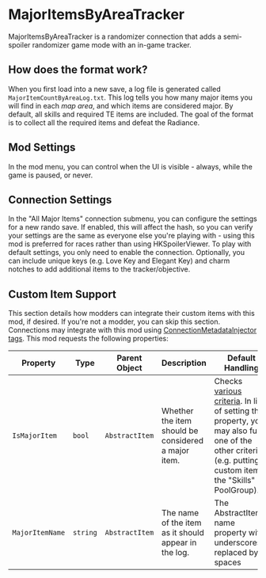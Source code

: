 # MajorItemsByAreaTracker

MajorItemsByAreaTracker is a randomizer connection that adds a semi-spoiler randomizer game mode with an in-game tracker.

## How does the format work?

When you first load into a new save, a log file is generated called `MajorItemCountByAreaLog.txt`. This log tells you how
many major items you will find in each *map area*, and which items are considered major. By default, all skills and required TE items
are included. The goal of the format is to collect all the required items and defeat the Radiance.

## Mod Settings

In the mod menu, you can control when the UI is visible - always, while the game is paused, or never.

## Connection Settings

In the "All Major Items" connection submenu, you can configure the settings for a new rando save. If enabled, this will affect the hash, 
so you can verify your settings are the same as everyone else you're playing with - using this mod is preferred for races rather than
using HKSpoilerViewer. To play with default settings, you only need to enable the connection. Optionally, you can include unique keys 
(e.g. Love Key and Elegant Key) and charm notches to add additional items to the tracker/objective.

## Custom Item Support

This section details how modders can integrate their custom items with this mod, if desired. If you're not a modder, you can skip this section. Connections may integrate with this mod using [ConnectionMetadataInjector tags](https://github.com/BadMagic100/ConnectionMetadataInjector#tag-spec).
This mod requests the following properties:

| Property | Type | Parent Object | Description | Default Handling |
| -------- | ---- | ------------- | ----------- | ---------------- |
| `IsMajorItem` | `bool` | `AbstractItem` | Whether the item should be considered a major item. | Checks [various criteria](https://github.com/BadMagic100/MajorItemByAreaTracker/blob/df2d6883bcedec9ec0b37730835f37beca423c18/SemiSpoilerLogger/MajorItemHandler.cs#L27). In lieu of setting this property, you may also fulfil one of the other criteria (e.g. putting a custom item in the "Skills" PoolGroup). |
| `MajorItemName` | `string` | `AbstractItem` | The name of the item as it should appear in the log. | The AbstractItem's name property with underscores replaced by spaces |

